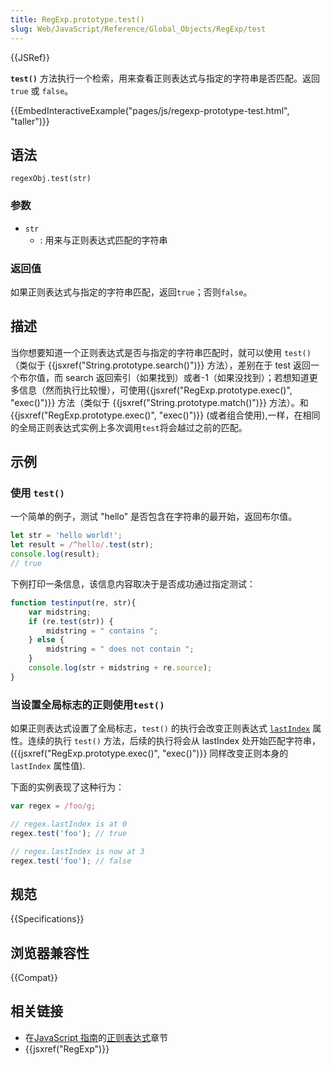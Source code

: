 ```yaml
---
title: RegExp.prototype.test()
slug: Web/JavaScript/Reference/Global_Objects/RegExp/test
---
```


{{JSRef}}

**`test()`** 方法执行一个检索，用来查看正则表达式与指定的字符串是否匹配。返回 `true` 或 `false`。

{{EmbedInteractiveExample("pages/js/regexp-prototype-test.html", "taller")}}

## 语法

```plain
regexObj.test(str)
```

### 参数

- `str`
  - : 用来与正则表达式匹配的字符串

### 返回值

如果正则表达式与指定的字符串匹配，返回`true`；否则`false`。

## 描述

当你想要知道一个正则表达式是否与指定的字符串匹配时，就可以使用 `test()`（类似于 {{jsxref("String.prototype.search()")}} 方法），差别在于 test 返回一个布尔值，而 search 返回索引（如果找到）或者-1（如果没找到）；若想知道更多信息（然而执行比较慢），可使用{{jsxref("RegExp.prototype.exec()", "exec()")}} 方法（类似于 {{jsxref("String.prototype.match()")}} 方法）。和 {{jsxref("RegExp.prototype.exec()", "exec()")}} (或者组合使用),一样，在相同的全局正则表达式实例上多次调用`test`将会越过之前的匹配。

## 示例

### 使用 `test()`

一个简单的例子，测试 "hello" 是否包含在字符串的最开始，返回布尔值。

```js
let str = 'hello world!';
let result = /^hello/.test(str);
console.log(result);
// true
```

下例打印一条信息，该信息内容取决于是否成功通过指定测试：

```js
function testinput(re, str){
    var midstring;
    if (re.test(str)) {
        midstring = " contains ";
    } else {
        midstring = " does not contain ";
    }
    console.log(str + midstring + re.source);
}
```

### 当设置全局标志的正则使用`test()`

如果正则表达式设置了全局标志，`test()` 的执行会改变正则表达式 [`lastIndex`](/zh-CN/docs/Web/JavaScript/Reference/Global_Objects/RegExp/lastIndex) 属性。连续的执行 `test()` 方法，后续的执行将会从 lastIndex 处开始匹配字符串，({{jsxref("RegExp.prototype.exec()", "exec()")}} 同样改变正则本身的 `lastIndex` 属性值).

下面的实例表现了这种行为：

```js
var regex = /foo/g;

// regex.lastIndex is at 0
regex.test('foo'); // true

// regex.lastIndex is now at 3
regex.test('foo'); // false
```

## 规范

{{Specifications}}

## 浏览器兼容性

{{Compat}}

## 相关链接

- 在[JavaScript 指南](/zh-CN/docs/Web/JavaScript/Guide)的[正则表达式](/zh-CN/docs/Web/JavaScript/Guide/Regular_Expressions)章节
- {{jsxref("RegExp")}}
